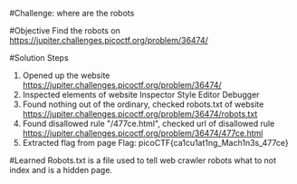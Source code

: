 #Challenge: where are the robots

#Objective
 Find the robots on https://jupiter.challenges.picoctf.org/problem/36474/

#Solution Steps
1. Opened up the website
    https://jupiter.challenges.picoctf.org/problem/36474/
2. Inspected elements of website
    Inspector
    Style Editor
    Debugger
3. Found nothing out of the ordinary, checked robots.txt of website
    https://jupiter.challenges.picoctf.org/problem/36474/robots.txt
4. Found disallowed rule "/477ce.html", checked url of disallowed rule
    https://jupiter.challenges.picoctf.org/problem/36474/477ce.html
5. Extracted flag from page
    Flag: picoCTF{ca1cu1at1ng_Mach1n3s_477ce}

#Learned
Robots.txt is a file used to tell web crawler robots what to not index and is a hidden page.